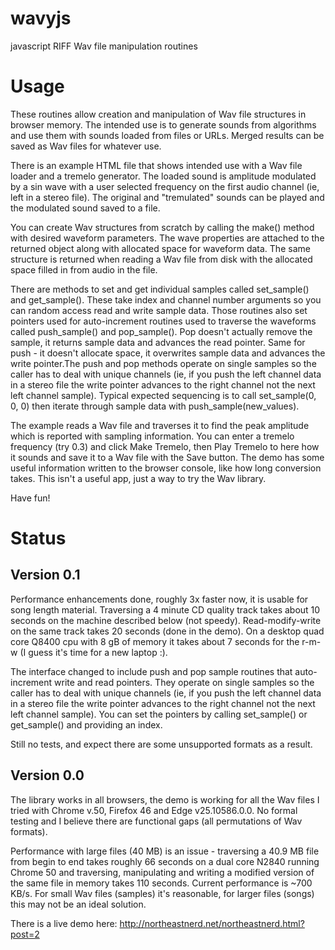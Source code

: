 # wavyjs
javascript RIFF Wav file manipulation routines

# Usage
These routines allow creation and manipulation of Wav file structures in browser memory. The intended use is to generate sounds from algorithms and use them with sounds loaded from files or URLs. Merged results can be saved as Wav files for whatever use.

There is an example HTML file that shows intended use with a Wav file loader and a tremelo generator. The loaded sound is amplitude modulated by a sin wave with a user selected frequency on the first audio channel (ie, left in a stereo file). The original and "tremulated" sounds can be played and the modulated sound saved to a file.

You can create Wav structures from scratch by calling the make() method with desired waveform parameters. The wave properties are attached to the returned object along with allocated space for waveform data. The same structure is returned when reading a Wav file from disk with the allocated space filled in from audio in the file.

There are methods to set and get individual samples called set_sample() and get_sample(). These take index and channel number arguments so you can random access read and write sample data. Those routines also set pointers used for auto-increment routines used to traverse the waveforms called push_sample() and pop_sample(). Pop doesn't actually remove the sample, it returns sample data and advances the read pointer. Same for push - it doesn't allocate space, it overwrites sample data and advances the write pointer.The push and pop methods operate on single samples so the caller has to deal with unique channels (ie, if you push the left channel data in a stereo file the write pointer advances to the right channel not the next left channel sample). Typical expected sequencing is to call set_sample(0, 0, 0) then iterate through sample data with push_sample(new_values).

The example reads a Wav file and traverses it to find the peak amplitude which is reported with sampling information. You can enter a tremelo frequency (try 0.3) and click Make Tremelo, then Play Tremelo to here how it sounds and save it to a Wav file with the Save button. The demo has some useful information written to the browser console, like how long conversion takes. This isn't a useful app, just a way to try the Wav library.

Have fun!

# Status
## Version 0.1
Performance enhancements done, roughly 3x faster now, it is usable for song length material. Traversing a 4 minute CD quality track takes about 10 seconds on the machine described below (not speedy). Read-modify-write on the same track takes 20 seconds (done in the demo).  On a desktop quad core Q8400 cpu with 8 gB of memory it takes about 7 seconds for the r-m-w (I guess it's time for a new laptop :).

The interface changed to include push and pop sample routines that auto-increment write and read pointers. They operate on single samples so the caller has to deal with unique channels (ie, if you push the left channel data in a stereo file the write pointer advances to the right channel not the next left channel sample). You can set the pointers by calling set_sample() or get_sample() and providing an index. 

Still no tests, and expect there are some unsupported formats as a result.

## Version 0.0
The library works in all browsers, the demo is working for all the Wav files I tried with Chrome v.50, Firefox 46 and Edge v25.10586.0.0. No formal testing and I believe there are functional gaps (all permutations of Wav formats).

Performance with large files (40 MB) is an issue - traversing a 40.9 MB file from begin to end takes roughly 66 seconds on a dual core N2840 running Chrome 50 and traversing, manipulating and writing a modified version of the same file in memory takes 110 seconds. Current performance is ~700 KB/s. For small Wav files (samples) it's reasonable, for larger files (songs) this may not be an ideal solution.

There is a live demo here: http://northeastnerd.net/northeastnerd.html?post=2

